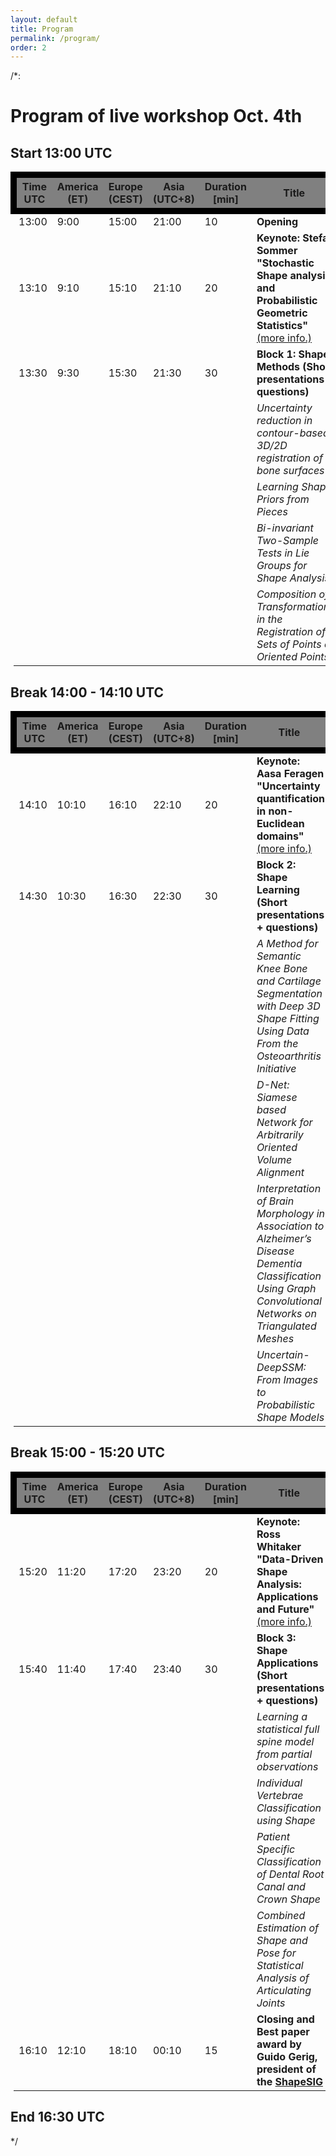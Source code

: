```yaml
---
layout: default
title: Program
permalink: /program/
order: 2
---
```

/*:
# Program of live workshop Oct. 4th


<head>
<style>
table {
  width: 100%;
}

th, td {
  text-align: left;
  padding: 8px;
}

span {
  background-color: #f2f2f2;
}

tr:nth-child(even) {background-color: #f2f2f2;}
</style>
</head>

<h2>Start 13:00 UTC</h2>

<table>
<thead style="border:10px solid black; background:gray">
<tr>
<th>Time UTC</th>
<th>America (ET)</th>
<th>Europe (CEST)</th>
<th>Asia (UTC+8)</th>
<th>Duration [min]</th>
<th>Title</th>
</tr>
</thead>
<tbody>
<tr>
<td>13:00</td>
<td>9:00</td>
<td>15:00</td>
<td>21:00</td>
<td>10</td>
<td><b>Opening</b></td>
</tr>
<tr>
<td>13:10</td>
<td>9:10</td>
<td>15:10</td>
<td>21:10</td>
<td>20</td>
<td><b>Keynote: Stefan Sommer "Stochastic Shape analysis and Probabilistic Geometric Statistics"</b> <a href="https://shapemi.github.io/keynotes/" target="_blank">(more info.)</a></td>
</tr>
<tr>
<td>13:30</td>
<td>9:30</td>
<td>15:30</td>
<td>21:30</td>
<td>30</td>
<td><b>Block 1: Shape Methods (Short presentations + questions)</b></td>
</tr>
<tr>
<td> </td>
<td> </td>
<td> </td>
<td> </td>
<td> </td>
<td><i>Uncertainty reduction in contour-based 3D/2D registration of bone surfaces</i></td>
</tr>
<tr>
<td> </td>
<td> </td>
<td> </td>
<td> </td>
<td> </td>
<td><i>Learning Shape Priors from Pieces</i></td>
</tr>
<tr>
<td> </td>
<td> </td>
<td> </td>
<td> </td>
<td> </td>
<td><i>Bi-invariant Two-Sample Tests in Lie Groups for Shape Analysis</i></td>
</tr>
<tr>
<td> </td>
<td> </td>
<td> </td>
<td> </td>
<td> </td>
<td><i>Composition of Transformations in the Registration of Sets of Points or Oriented Points</i></td>
</tr>
</tbody>
</table>

<h2>Break 14:00 - 14:10 UTC</h2>

<table>
<thead style="border:10px solid black; background:gray">
<tr>
<th>Time UTC</th>
<th>America (ET)</th>
<th>Europe (CEST)</th>
<th>Asia (UTC+8)</th>
<th>Duration [min]</th>
<th>Title</th>
</tr>
</thead>
<tbody>
<tr>
<td>14:10</td>
<td>10:10</td>
<td>16:10</td>
<td>22:10</td>
<td>20</td>
<td><b>Keynote: Aasa Feragen "Uncertainty quantification in non-Euclidean domains"</b> <a href="https://shapemi.github.io/keynotes/" target="_blank">(more info.)</a></td>
</tr>
<tr>
<td>14:30</td>
<td>10:30</td>
<td>16:30</td>
<td>22:30</td>
<td>30</td>
<td><b>Block 2: Shape Learning (Short presentations + questions)</b></td>
</tr>
<tr>
<td> </td>
<td> </td>
<td> </td>
<td> </td>
<td> </td>
<td><i>A Method for Semantic Knee Bone and Cartilage Segmentation with Deep 3D Shape Fitting Using Data From the Osteoarthritis Initiative</i></td>
</tr>
<tr>
<td> </td>
<td> </td>
<td> </td>
<td> </td>
<td> </td>
<td><i>D-Net: Siamese based Network for Arbitrarily Oriented Volume Alignment</i></td>
</tr>
<tr>
<td> </td>
<td> </td>
<td> </td>
<td> </td>
<td> </td>
<td><i>Interpretation of Brain Morphology in Association to Alzheimer’s Disease Dementia Classification Using Graph Convolutional Networks on Triangulated Meshes</i></td>
</tr>
<tr>
<td> </td>
<td> </td>
<td> </td>
<td> </td>
<td> </td>
<td><i>Uncertain-DeepSSM: From Images to Probabilistic Shape Models</i></td>
</tr>
</tbody>
</table>

<h2>Break 15:00 - 15:20 UTC</h2>

<table>
<thead style="border:10px solid black; background:gray">
<tr>
<th>Time UTC</th>
<th>America (ET)</th>
<th>Europe (CEST)</th>
<th>Asia (UTC+8)</th>
<th>Duration [min]</th>
<th>Title</th>
</tr>
</thead>
<tbody>
<tr>
<td>15:20</td>
<td>11:20</td>
<td>17:20</td>
<td>23:20</td>
<td>20</td>
<td><b>Keynote: Ross Whitaker "Data-Driven Shape Analysis: Applications and Future"</b> <a href="https://shapemi.github.io/keynotes/" target="_blank">(more info.)</a></td>
</tr>
<tr>
<td>15:40</td>
<td>11:40</td>
<td>17:40</td>
<td>23:40</td>
<td>30</td>
<td><b>Block 3: Shape Applications (Short presentations + questions)</b></td>
</tr>
<tr>
<td> </td>
<td> </td>
<td> </td>
<td> </td>
<td> </td>
<td><i>Learning a statistical full spine model from partial observations</i></td>
</tr>
<tr>
<td> </td>
<td> </td>
<td> </td>
<td> </td>
<td> </td>
<td><i>Individual Vertebrae Classification using Shape</i></td>
</tr>
<tr>
<td> </td>
<td> </td>
<td> </td>
<td> </td>
<td> </td>
<td><i>Patient Specific Classification of Dental Root Canal and Crown Shape</i></td>
</tr>
<tr>
<td> </td>
<td> </td>
<td> </td>
<td> </td>
<td> </td>
<td><i>Combined Estimation of Shape and Pose for Statistical Analysis of Articulating Joints</i></td>
</tr>
<tr>
<td>16:10</td>
<td>12:10</td>
<td>18:10</td>
<td>00:10</td>
<td>15</td>
<td><b>Closing and Best paper award by Guido Gerig, president of the <a href="http://www.miccai.org/special-interest-groups/shape-modeling-and-analysis/" target="_blank">ShapeSIG</a></b></td>
</tr>
</tbody>
</table>

<h2>End 16:30 UTC</h2>
*/
